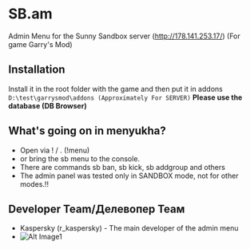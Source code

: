 # SB.am
Admin Menu for the Sunny Sandbox server (http://178.141.253.17/) (For game Garry's Mod)

## Installation
Install it in the root folder with the game and then put it in addons
```D:\test\garrysmod\addons (Approximately For SERVER)```
**Please use the database (DB Browser)**
## What's going on in menyukha?
* Open via ! / . (!menu)
* or bring the sb menu to the console.
* There are commands sb ban, sb kick, sb addgroup and others
* The admin panel was tested only in SANDBOX mode, not for other modes.!!
## Developer Team/Делевопер Теам
* Kaspersky (r_kaspersky) - The main developer of the admin menu
* ![Alt Image1](https://github.com/r-kaspersky/SB.am/blob/main/image.png)
